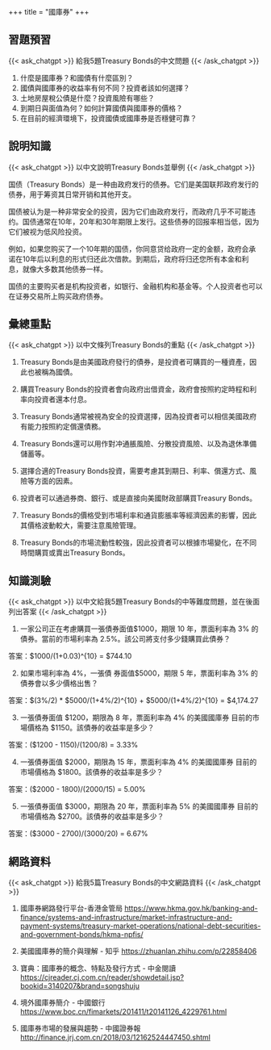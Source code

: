 +++
title = "國庫券"
+++
## 習題預習
{{< ask_chatgpt >}}
給我5題Treasury Bonds的中文問題
{{< /ask_chatgpt >}}



1. 什麼是國庫券？和國債有什麼區別？
2. 國債與國庫券的收益率有何不同？投資者該如何選擇？
3. 土地房屋稅公債是什麼？投資風險有哪些？
4. 到期日與面值為何？如何計算國債與國庫券的價格？
5. 在目前的經濟環境下，投資國債或國庫券是否穩健可靠？   

## 說明知識
{{< ask_chatgpt >}}
以中文說明Treasury Bonds並舉例
{{< /ask_chatgpt >}}



国债（Treasury Bonds）是一种由政府发行的债券。它们是美国联邦政府发行的债券，用于筹资其日常开销和其他开支。

国债被认为是一种非常安全的投资，因为它们由政府发行，而政府几乎不可能违约。国债通常在10年，20年和30年期限上发行。这些债券的回报率相当低，因为它们被视为低风险投资。

例如，如果您购买了一个10年期的国债，你同意贷给政府一定的金额，政府会承诺在10年后以利息的形式归还此次借款。到期后，政府将归还您所有本金和利息，就像大多数其他债券一样。

国债的主要购买者是机构投资者，如银行、金融机构和基金等。个人投资者也可以在证券交易所上购买政府债券。   

## 彙總重點
{{< ask_chatgpt >}}
以中文條列Treasury Bonds的重點
{{< /ask_chatgpt >}}



1. Treasury Bonds是由美國政府發行的債券，是投資者可購買的一種資產，因此也被稱為國債。

2. 購買Treasury Bonds的投資者會向政府出借資金，政府會按照約定時程和利率向投資者還本付息。

3. Treasury Bonds通常被視為安全的投資選擇，因為投資者可以相信美國政府有能力按照約定償還債務。

4. Treasury Bonds還可以用作對冲通脹風險、分散投資風險、以及為退休準備儲蓄等。

5. 選擇合適的Treasury Bonds投資，需要考慮其到期日、利率、償還方式、風險等方面的因素。

6. 投資者可以通過券商、銀行、或是直接向美國財政部購買Treasury Bonds。

7. Treasury Bonds的價格受到市場利率和通貨膨脹率等經濟因素的影響，因此其價格波動較大，需要注意風險管理。

8. Treasury Bonds的市場流動性較強，因此投資者可以根據市場變化，在不同時間購買或賣出Treasury Bonds。   

## 知識測驗
{{< ask_chatgpt >}}
以中文給我5題Treasury Bonds的中等難度問題，並在後面列出答案
{{< /ask_chatgpt >}}



1. 一家公司正在考慮購買一張債券面值$1000，期限 10 年，票面利率為 3% 的債券。當前的市場利率為 2.5%。該公司將支付多少錢購買此債券？

答案：$1000/(1+0.03)^{10} = $744.10

2. 如果市場利率為 4%，一張債 券面值$5000，期限 5 年，票面利率為 3% 的債券會以多少價格出售？ 

答案：$(3%/2) * $5000/(1+4%/2)^{10} + $5000/(1+4%/2)^{10} = $4,174.27

3. 一張債券面值 $1200，期限為 8 年，票面利率為 4% 的美國國庫券 目前的市場價格為 $1150。該債券的收益率是多少？

答案：($1200 - $1150)/($1200/8) = 3.33%

4. 一張債券面值 $2000，期限為 15 年，票面利率為 4% 的美國國庫券 目前的市場價格為 $1800。該債券的收益率是多少？

答案：($2000 - $1800)/($2000/15) = 5.00%

5. 一張債券面值 $3000，期限為 20 年，票面利率為 5% 的美國國庫券 目前的市場價格為 $2700。該債券的收益率是多少？

答案：($3000 - $2700)/($3000/20) = 6.67%   

## 網路資料
{{< ask_chatgpt >}}
給我5篇Treasury Bonds的中文網路資料
{{< /ask_chatgpt >}}



1. 國庫券網路發行平台-香港金管局 
https://www.hkma.gov.hk/banking-and-finance/systems-and-infrastructure/market-infrastructure-and-payment-systems/treasury-market-operations/national-debt-securities-and-government-bonds/hkma-npfis/

2. 美國國庫券的簡介與理解 - 知乎
https://zhuanlan.zhihu.com/p/22858406

3. 寶典：國庫券的概念、特點及發行方式 - 中金閱讀
https://cjreader.cj.com.cn/reader/showdetail.jsp?bookid=3140207&brand=songshuju

4. 境外國庫券簡介 - 中國銀行
https://www.boc.cn/fimarkets/201411/t20141126_4229761.html

5. 國庫券市場的發展與趨勢 - 中國證券報
http://finance.jrj.com.cn/2018/03/12162524447450.shtml   

